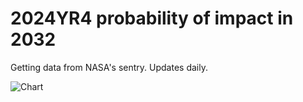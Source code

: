 # 2024YR4 probability of impact in 2032

Getting data from NASA's sentry. Updates daily.

![Chart](https://quickchart.io/chart?c=%7B%22type%22%3A%22line%22%2C%22data%22%3A%7B%22labels%22%3A%5B%2228%20Jan%202025%22%2C%2229%20Jan%202025%22%2C%2231%20Jan%202025%22%2C%221%20Feb%202025%22%2C%222%20Feb%202025%22%2C%223%20Feb%202025%22%2C%224%20Feb%202025%22%2C%225%20Feb%202025%22%2C%226%20Feb%202025%22%2C%228%20Feb%202025%22%2C%229%20Feb%202025%22%2C%2210%20Feb%202025%22%2C%2211%20Feb%202025%22%2C%2213%20Feb%202025%22%2C%2214%20Feb%202025%22%2C%2214%20Feb%202025%22%2C%2215%20Feb%202025%22%2C%2216%20Feb%202025%22%2C%2216%20Feb%202025%22%2C%2217%20Feb%202025%22%2C%2218%20Feb%202025%22%2C%2219%20Feb%202025%22%2C%2220%20Feb%202025%22%2C%2221%20Feb%202025%22%2C%2222%20Feb%202025%22%2C%2223%20Feb%202025%22%2C%2224%20Feb%202025%22%2C%2225%20Feb%202025%22%2C%2226%20Feb%202025%22%2C%2227%20Feb%202025%22%2C%2228%20Feb%202025%22%2C%2201%20Mar%202025%22%2C%2201%20Mar%202025%22%2C%2202%20Mar%202025%22%2C%2203%20Mar%202025%22%2C%2204%20Mar%202025%22%2C%2205%20Mar%202025%22%2C%2206%20Mar%202025%22%2C%2207%20Mar%202025%22%2C%2208%20Mar%202025%22%2C%2209%20Mar%202025%22%2C%2210%20Mar%202025%22%2C%2211%20Mar%202025%22%2C%2212%20Mar%202025%22%2C%2213%20Mar%202025%22%2C%2214%20Mar%202025%22%5D%2C%22datasets%22%3A%5B%7B%22label%22%3A%22Impact%20probability%20%25%22%2C%22data%22%3A%5B1.2%2C1.3%2C1.3%2C1.6%2C1.7%2C1.4%2C1.5%2C1.9%2C2.3%2C2.2%2C2.4%2C2.2%2C2.1%2C2.1%2C2.1479999999999997%2C2.1479999999999997%2C2.217%2C2.214%2C2.214%2C2.633%2C3.072%2C1.451%2C0.27490000000000003%2C0.3594%2C0.3587%2C0.003878%2C0.001651%2C0.001668%2C0.0011430000000000001%2C0.001134%2C0.0007613%2C0.0007613%2C0.0008188000000000001%2C0.0008188000000000001%2C0.0008188000000000001%2C0.0008188000000000001%2C0.0008188000000000001%2C0.0008188000000000001%2C0.00020009999999999998%2C0.0001134%2C0.0001134%2C0.0001134%2C0.00005453%2C0.00005453%2C0.000019640000000000002%2C0.000019640000000000002%5D%2C%22borderColor%22%3A%22blue%22%2C%22fill%22%3Afalse%7D%5D%7D%2C%22options%22%3A%7B%22scales%22%3A%7B%22x%22%3A%7B%22title%22%3A%7B%22display%22%3Atrue%2C%22text%22%3A%22Date%22%7D%7D%2C%22y%22%3A%7B%22title%22%3A%7B%22display%22%3Atrue%2C%22text%22%3A%22Value%22%7D%7D%7D%7D%7D)
